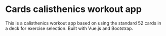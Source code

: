 # Cards calisthenics workout app
This is a calisthenics workout app based on using the standard 52 cards in a deck for exercise selection.
Built with Vue.js and Bootstrap.